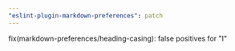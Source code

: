 ```yaml
---
"eslint-plugin-markdown-preferences": patch
---
```


fix(markdown-preferences/heading-casing): false positives for "I"
